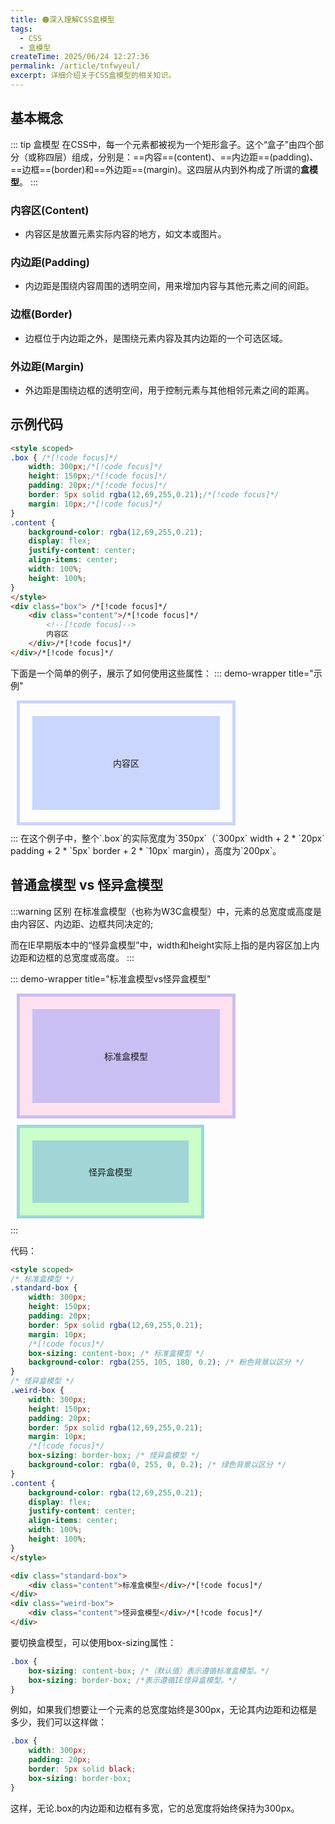 ```yaml
---
title: 🟠深入理解CSS盒模型
tags:
  - CSS
  - 盒模型
createTime: 2025/06/24 12:27:36
permalink: /article/tnfwyeul/
excerpt: 详细介绍关于CSS盒模型的相关知识。
---
```

## 基本概念
::: tip 盒模型
在CSS中，每一个元素都被视为一个矩形盒子。这个“盒子”由四个部分（或称四层）组成，分别是：==内容==(content)、==内边距==(padding)、==边框==(border)和==外边距==(margin)。这四层从内到外构成了所谓的**盒模型**。
:::
### 内容区(Content)
- 内容区是放置元素实际内容的地方，如文本或图片。
### 内边距(Padding)
- 内边距是围绕内容周围的透明空间，用来增加内容与其他元素之间的间距。
### 边框(Border)
- 边框位于内边距之外，是围绕元素内容及其内边距的一个可选区域。
### 外边距(Margin)
- 外边距是围绕边框的透明空间，用于控制元素与其他相邻元素之间的距离。
## 示例代码

```html
<style scoped>
.box { /*[!code focus]*/
    width: 300px;/*[!code focus]*/
    height: 150px;/*[!code focus]*/
    padding: 20px;/*[!code focus]*/
    border: 5px solid rgba(12,69,255,0.21);/*[!code focus]*/
    margin: 10px;/*[!code focus]*/
}
.content {
    background-color: rgba(12,69,255,0.21);
    display: flex;
    justify-content: center;
    align-items: center;
    width: 100%;
    height: 100%;
}
</style>
<div class="box"> /*[!code focus]*/
    <div class="content">/*[!code focus]*/
        <!--[!code focus]-->
        内容区
    </div>/*[!code focus]*/
</div>/*[!code focus]*/
```

下面是一个简单的例子，展示了如何使用这些属性：
::: demo-wrapper title="示例"
<style scoped>
.box {
    width: 300px;
    height: 150px;
    padding: 20px;
    border: 5px solid rgba(12,69,255,0.21);
    margin: 10px;
}
.content {
    background-color: rgba(12,69,255,0.21);
    display: flex;
    justify-content: center;
    align-items: center;
    width: 100%;
    height: 100%;
}
</style>
<div class="box">
    <div class="content">
        内容区
    </div>
</div>
:::
在这个例子中，整个`.box`的实际宽度为`350px`（`300px` width + 2 * `20px` padding + 2 * `5px` border + 2 * `10px` margin），高度为`200px`。

## 普通盒模型 vs 怪异盒模型

:::warning 区别
在标准盒模型（也称为W3C盒模型）中，元素的总宽度或高度是由内容区、内边距、边框共同决定的;

而在IE早期版本中的“怪异盒模型”中，width和height实际上指的是内容区加上内边距和边框的总宽度或高度。
:::

::: demo-wrapper title="标准盒模型vs怪异盒模型"
<style scoped>
/* 标准盒模型 */
.standard-box {
    width: 300px;
    height: 150px;
    padding: 20px;
    border: 5px solid rgba(12,69,255,0.21);
    margin: 10px;
    box-sizing: content-box; /* 标准盒模型 */
    background-color: rgba(255, 105, 180, 0.2); /* 粉色背景以区分 */
}
/* 怪异盒模型 */
.weird-box {
    width: 300px;
    height: 150px;
    padding: 20px;
    border: 5px solid rgba(12,69,255,0.21);
    margin: 10px;
    box-sizing: border-box; /* 怪异盒模型 */
    background-color: rgba(0, 255, 0, 0.2); /* 绿色背景以区分 */
}
.content {
    background-color: rgba(12,69,255,0.21);
    display: flex;
    justify-content: center;
    align-items: center;
    width: 100%;
    height: 100%;
}
</style>
<div class="standard-box">
    <div class="content">标准盒模型</div>
</div>
<div class="weird-box">
    <div class="content">怪异盒模型</div>
</div>
:::

代码：
```html
<style scoped>
/* 标准盒模型 */
.standard-box {
    width: 300px;
    height: 150px;
    padding: 20px;
    border: 5px solid rgba(12,69,255,0.21);
    margin: 10px;
    /*[!code focus]*/
    box-sizing: content-box; /* 标准盒模型 */
    background-color: rgba(255, 105, 180, 0.2); /* 粉色背景以区分 */
}
/* 怪异盒模型 */
.weird-box {
    width: 300px;
    height: 150px;
    padding: 20px;
    border: 5px solid rgba(12,69,255,0.21);
    margin: 10px;
    /*[!code focus]*/
    box-sizing: border-box; /* 怪异盒模型 */
    background-color: rgba(0, 255, 0, 0.2); /* 绿色背景以区分 */
}
.content {
    background-color: rgba(12,69,255,0.21);
    display: flex;
    justify-content: center;
    align-items: center;
    width: 100%;
    height: 100%;
}
</style>

<div class="standard-box">
    <div class="content">标准盒模型</div>/*[!code focus]*/
</div>
<div class="weird-box">
    <div class="content">怪异盒模型</div>/*[!code focus]*/
</div>
```

要切换盒模型，可以使用box-sizing属性：
```css
.box {
    box-sizing: content-box; /*（默认值）表示遵循标准盒模型。*/
    box-sizing: border-box; /*表示遵循IE怪异盒模型。*/
}
```

例如，如果我们想要让一个元素的总宽度始终是300px，无论其内边距和边框是多少，我们可以这样做：

```css
.box {
    width: 300px;
    padding: 20px;
    border: 5px solid black;
    box-sizing: border-box;
}
```
这样，无论.box的内边距和边框有多宽，它的总宽度将始终保持为300px。